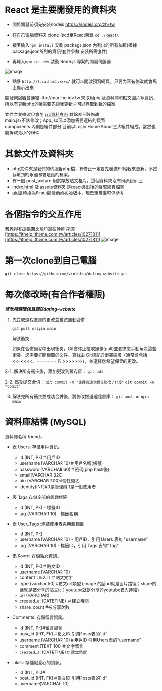 # React 是主要開發用的資料夾
- 開始開發前須先安裝nodejs https://nodejs.org/zh-tw  

- 在自己電腦資料夾 clone 後cd至React目錄 `cd .\React\`

- 接著輸入`npm install` 安裝 package.json 內列出的所有依賴(根據 package.json所列的資訊/套件參數 安裝所需套件)

- 再輸入`npm run dev` 啟動 Node.js 專案的開發伺服器

![image](https://github.com/user-attachments/assets/82c94567-6101-48b7-bc3f-3f7fd739ef0b)

- 點擊 `http://localhost:xxxx/` 就可以開啟預覽網頁，只要內容有修改就會馬上顯示出來

開發伺服器會連結http://marimo.idv.tw 來取用php及資料庫和貼文圖片等資訊，所以有更新php的話需要先讓我更新才可以存取到新的檔案  

文件主要修改只會在 [src資料夾內](https://github.com/violetzu/dating-website/tree/main/React/src) 其餘都不該修改  
main.jsx不該修改；App.jsx可以添加需要連結的頁面  
components 內則是組件部分 目前以Login Home About三大組件組成，當然也能拆成更小的組件



# 其餘文件及資料夾
- php文件夾是我們的伺服器php檔，有修正一定要先發送PR給我來更新，不然存取到的永遠都會是舊的檔案。  
- 有一個 post_picture 用於存放貼文相片，這個資料夾沒有同步到git上  
- [index.html](https://github.com/violetzu/dating-website/tree/main/index.html) 及 [assets資料夾](https://github.com/violetzu/dating-website/tree/main/assets) 是react導出後的實際網頁檔案  
- [old](https://github.com/violetzu/dating-website/tree/main/old/)是轉換為React開發前的初始版本，現已棄用但可供參考

# 各個指令的交互作用
我覺得有這張圖比較知道在幹嘛 來源：[https://ithelp.ithome.com.tw/articles/10271811](https://ithelp.ithome.com.tw/articles/10271811)
![image](https://github.com/user-attachments/assets/d88b1720-4b37-47c2-a8c7-9ee156b5c80a)

# 第一次clone到自己電腦
`git clone https://github.com/violetzu/dating-website.git`

# 每次修改時(有合作者權限)
***修改時請確保目錄在dating-website***

1. 先拉取遠程倉庫的更改並嘗試自動合併：

   `git pull origin main`

   解決衝突:
   
   如果在合併過程中出現衝突，Git會停止拉取操作(pull)並要求您手動解決這些衝突。您需要打開相關的文件，查找由 Git標記的衝突區域（通常會包括 <<<<<<<、======= 和 >>>>>>>），並選擇您希望保留的更改。

2-1. 解決所有衝突後，添加更改到暫存區：
   `git add .`

2-2. 然後提交合併：
   `git commit -m "這裡寫這次提交修改了什麼"` `git commit -m "comit"` 

3. 解決完所有衝突並成功合併後，將修改推送遠程倉庫：
   `git push origin main`


# 資料庫結構 (MySQL)
資料庫名稱:friends

- 表 Users: 存儲用戶資訊。  
  - id (INT, PK)＃用戶ID
  - username (VARCHAR 10)＃用戶名稱(帳號)
  - password (VARCHAR 60)＃密碼(php hash後)
  - email(VARCHAR 320)
  - bio (VARCHAR 200)#個性簽名
  - identity(INT)#0是管理員 1是一般使用者

- 表 Tags:存儲全部的興趣標籤
  - id (INT, PK) - 標籤ID
  - tag (VARCHAR 10) - 標籤名稱

- 表 User_Tags :連結使用者與興趣標籤
  - id (INT, PK) 
  - username (VARCHAR 10) - 用戶ID，引用 Users 表的 "username"
  - tag (VARCHAR 10)  - 標籤ID，引用 Tags 表的" tag"


- 表 Posts: 存儲貼文資訊。
  - id (INT, PK)＃貼文ID
  - username (VARCHAR 10)
  - content (TEXT) ＃貼文文字
  - type 	(varchar 50) #貼文url類型 (image 的話url就是圖片路徑；share的話就是被分享的貼文id；youtube就是分享的youtube嵌入連結)
  - url (VARCHAR)  
  - created_at (DATETIME)  ＃建立時間
  - share_count	#被分享次數

- Comments: 存儲留言資訊。
  - id (INT, PK)#留言編號 
  - post_id (INT, FK)＃貼文ID 引用Posts表的"id” 
  - username (VARCHAR 10)＃用戶ID 引用Users表的”username” 
  - comment (TEXT 100)＃文字留言 
  - created_at (DATETIME)＃建立時間 

- Likes: 存儲點愛心的資訊。
  - id (INT, PK)#
  - post_id (INT, FK)＃貼文ID 引用Posts表的"id” 
  - username(VARCHAR 10)
 


